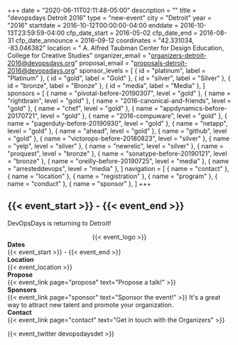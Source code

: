 +++
date = "2020-06-11T02:11:48-05:00"
description = ""
title = "devopsdays Detroit 2016"
type = "new-event"
city = "Detroit"
year = "2016"
startdate = 2016-10-12T00:00:00-04:00
enddate = 2016-10-13T23:59:59-04:00
cfp_date_start = 2016-05-02
cfp_date_end = 2016-08-31
cfp_date_announce = 2016-09-12
coordinates = "42.331034, -83.046382"
location = " A. Alfred Taubman Center for Design Education, College for Creative Studies"
organizer_email = "organizers-detroit-2016@devopsdays.org"
proposal_email = "proposals-detroit-2016@devopsdays.org"
sponsor_levels = [
    { id = "platinum", label = "Platinum" },
    { id = "gold", label = "Gold" },
    { id = "silver", label = "Silver" },
    { id = "bronze", label = "Bronze" },
    { id = "media", label = "Media" },
]
sponsors = [
    { name = "pivotal-before-20190307", level = "gold" },
    { name = "rightbrain", level = "gold" },
    { name = "2016-canonical-and-friends", level = "gold" },
    { name = "chef", level = "gold" },
    { name = "appdynamics-before-20170721", level = "gold" },
    { name = "2016-compuware", level = "gold" },
    { name = "pagerduty-before-20190930", level = "gold" },
    { name = "netapp", level = "gold" },
    { name = "ahead", level = "gold" },
    { name = "github", level = "gold" },
    { name = "victorops-before-20180823", level = "silver" },
    { name = "yelp", level = "silver" },
    { name = "newrelic", level = "silver" },
    { name = "proquest", level = "bronze" },
    { name = "sonatype-before-20190121", level = "bronze" },
    { name = "oreilly-before-20190725", level = "media" },
    { name = "arresteddevops", level = "media" },
]
navigation = [
    { name = "contact" },
    { name = "location" },
    { name = "registration" },
    { name = "program" },
    { name = "conduct" },
    { name = "sponsor" },
]
+++
<h2>{{< event_start >}} - {{< event_end >}}</h2>

DevOpsDays is returning to Detroit!

<div style="text-align:center;">
  {{< event_logo >}}
</div>

<div class = "row">
  <div class = "col-md-2">
    <strong>Dates</strong>
  </div>
  <div class = "col-md-8">
    {{< event_start >}} - {{< event_end >}}
  </div>
</div>

<div class = "row">
  <div class = "col-md-2">
    <strong>Location</strong>
  </div>
  <div class = "col-md-8">
    {{< event_location >}}
  </div>
</div>

<div class = "row">
  <div class = "col-md-2">
    <strong>Propose</strong>
  </div>
  <div class = "col-md-8">
    {{< event_link page="propose" text="Propose a talk!" >}}
  </div>
</div>

<!-- <div class = "row">
  <div class = "col-md-2">
    <strong>Register</strong>
  </div>
  <div class = "col-md-8">
    {{< event_link page="registration" text="Register to attend the conference!" >}}
  </div>
</div> -->

<!-- <div class = "row">
  <div class = "col-md-2">
    <strong>Program</strong>
  </div>
  <div class = "col-md-8">
    View the {{< event_link page="program" text="program." >}}
  </div>
</div> -->

<!-- <div class = "row">
  <div class = "col-md-2">
    <strong>Speakers</strong>
  </div>
  <div class = "col-md-8">
    Check out the {{< event_link page="speakers" text="speakers!" >}}
  </div>
</div> -->

<div class = "row">
  <div class = "col-md-2">
    <strong>Sponsors</strong>
  </div>
  <div class = "col-md-8">
    {{< event_link page="sponsor" text="Sponsor the event!" >}} It's a great way to attract new talent and promote your organization.
  </div>
</div>

<div class = "row">
  <div class = "col-md-2">
    <strong>Contact</strong>
  </div>
  <div class = "col-md-8">
    {{< event_link page="contact" text="Get in touch with the Organizers" >}}
  </div>
</div>

{{< event_twitter devopsdaysdet >}}

